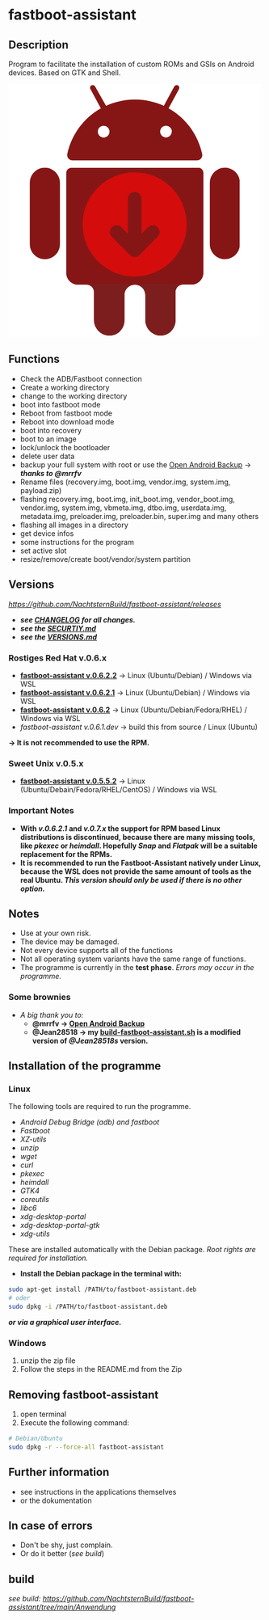 # fastboot-assistant
## Description
Program to facilitate the installation of custom ROMs and GSIs on Android devices. Based on GTK and Shell.

![sweet_unix](https://github.com/NachtsternBuild/fastboot-assistant/blob/main/sweet_unix.png)

## Functions
- Check the ADB/Fastboot connection
- Create a working directory
- change to the working directory
- boot into fastboot mode
- Reboot from fastboot mode
- Reboot into download mode
- boot into recovery
- boot to an image
- lock/unlock the bootloader 
- delete user data
- backup your full system with root or use the [Open Android Backup](https://github.com/mrrfv/open-android-backup) → ***thanks to @mrrfv***
- Rename files (recovery.img, boot.img, vendor.img, system.img, payload.zip)
- flashing recovery.img, boot.img, init_boot.img, vendor_boot.img, vendor.img, system.img, vbmeta.img, dtbo.img, userdata.img, metadata.img, preloader.img, preloader.bin, super.img and many others
- flashing all images in a directory
- get device infos
- some instructions for the program
- set active slot
- resize/remove/create boot/vendor/system partition

## Versions
*<https://github.com/NachtsternBuild/fastboot-assistant/releases>*
- ***see [CHANGELOG](https://github.com/NachtsternBuild/fastboot-assistant/tree/main/CHANGELOG) for all changes.***
- ***see the [SECURTIY.md](https://github.com/NachtsternBuild/fastboot-assistant/blob/main/SECURITY.md)***
- ***see the [VERSIONS.md](https://github.com/NachtsternBuild/fastboot-assistant/blob/main/VERSIONS.md)***

### Rostiges Red Hat v.0.6.x
- **[fastboot-assistant v.0.6.2.2](https://github.com/NachtsternBuild/fastboot-assistant/releases/tag/v.0.6.2.2)** → Linux (Ubuntu/Debian) / Windows via WSL
- **[fastboot-assistant v.0.6.2.1](https://github.com/NachtsternBuild/fastboot-assistant/releases/tag/v.0.6.2.1)** → Linux (Ubuntu/Debian) / Windows via WSL
- **[fastboot-assistant v.0.6.2](https://github.com/NachtsternBuild/fastboot-assistant/releases/tag/v.0.6.2)** → Linux (Ubuntu/Debian/Fedora/RHEL) / Windows via WSL
- *fastboot-assistant v.0.6.1.dev* → build this from source / Linux (Ubuntu)

**→ It is not recommended to use the RPM.**       

### Sweet Unix v.0.5.x
- **[fastboot-assistant v.0.5.5.2](https://github.com/NachtsternBuild/fastboot-assistant/releases/tag/v.0.5.5.2)** → Linux (Ubuntu/Debain/Fedora/RHEL/CentOS) / Windows via WSL          

### Important Notes
- **With *v.0.6.2.1* and *v.0.7.x* the support for RPM based Linux distributions is discontinued, because there are many missing tools, like *pkexec* or *heimdall*. Hopefully *Snap* and *Flatpak* will be a suitable replacement for the RPMs.**
- **It is recommended to run the Fastboot-Assistant natively under Linux, because the WSL does not provide the same amount of tools as the real Ubuntu. *This version should only be used if there is no other option.***

## Notes
- Use at your own risk.
- The device may be damaged.
- Not every device supports all of the functions
- Not all operating system variants have the same range of functions.
- The programme is currently in the **test phase**. *Errors may occur in the programme.*
  
### Some brownies
- *A big thank you to:*
  - **@mrrfv → [Open Android Backup](https://github.com/mrrfv/open-android-backup)**
  - **@Jean28518 → my [build-fastboot-assistant.sh](https://github.com/NachtsternBuild/fastboot-assistant/blob/main/Anwendung/Build/build-fastboot-assistant.sh) is a modified version of *@Jean28518s* version.**
  
## Installation of the programme
### Linux
The following tools are required to run the programme.
- *Android Debug Bridge (adb) and fastboot* 
- *Fastboot*
- *XZ-utils*
- *unzip*
- *wget*
- *curl*
- *pkexec*
- *heimdall*
- *GTK4*
- *coreutils*
- *libc6*
- *xdg-desktop-portal*
- *xdg-desktop-portal-gtk*
- *xdg-utils*

These are installed automatically with the Debian package.
*Root rights are required for installation.*
- **Install the Debian package in the terminal with:** 
```sh
sudo apt-get install /PATH/to/fastboot-assistant.deb
# oder
sudo dpkg -i /PATH/to/fastboot-assistant.deb 
```
***or via a graphical user interface.***

### Windows
1. unzip the zip file
2. Follow the steps in the README.md from the Zip

##  Removing fastboot-assistant
1. open terminal
2. Execute the following command:
```sh
# Debian/Ubuntu
sudo dpkg -r --force-all fastboot-assistant
```

## Further information
- see instructions in the applications themselves
- or the dokumentation

## In case of errors
- Don't be shy, just complain. 
- Or do it better (*see build*)
## build
*see build: <https://github.com/NachtsternBuild/fastboot-assistant/tree/main/Anwendung>*
